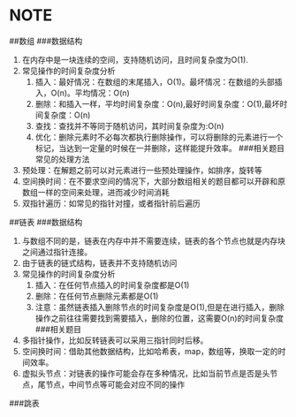 # NOTE
##数组
###数据结构
1. 在内存中是一块连续的空间，支持随机访问，且时间复杂度为O(1).
1. 常见操作的时间复杂度分析
	1. 插入：最好情况：在数组的末尾插入，O(1)。最坏情况：在数组的头部插入，O(n)。平均情况：O(n)
	1. 删除：和插入一样，平均时间复杂度：O(n),最好时间复杂度：O(1),最坏时间复杂度：O(n)
	1. 查找：查找并不等同于随机访问，其时间复杂度为:O(n)
	1. 优化：删除元素时不必每次都执行删除操作，可以将删除的元素进行一个标记，当达到一定量的时候在一并删除，这样能提升效率。
###相关题目常见的处理方法
1. 预处理：在解题之前可以对元素进行一些预处理操作，如排序，旋转等
1. 空间换时间：在不要求空间的情况下，大部分数组相关的题目都可以开辟和原数组一样的空间来处理，进而减少时间消耗
1. 双指针遍历：如常见的指针对撞，或者指针前后遍历


##链表
###数据结构
1. 与数组不同的是，链表在内存中并不需要连续，链表的各个节点也就是内存块之间通过指针连接。
1. 由于链表的链式结构，链表并不支持随机访问
1. 常见操作的时间复杂度分析
	1. 插入：在任何节点插入的时间复杂度都是O(1)
	1. 删除：在任何节点删除元素都是O(1)
  	1. 注意：虽然链表插入删除节点的时间复杂度是O(1),但是在进行插入，删除操作之前往往需要找到需要插入，删除的位置，这需要O(n)的时间复杂度
###相关题目
1. 多指针操作，比如反转链表可以采用三指针同时后移。
1. 空间换时间：借助其他数据结构，比如哈希表，map，数组等，换取一定的时间效率。
1. 虚拟头节点：对链表的操作可能会存在多种情况，比如当前节点是否是头节点，尾节点，中间节点等可能会对应不同的操作


###跳表


